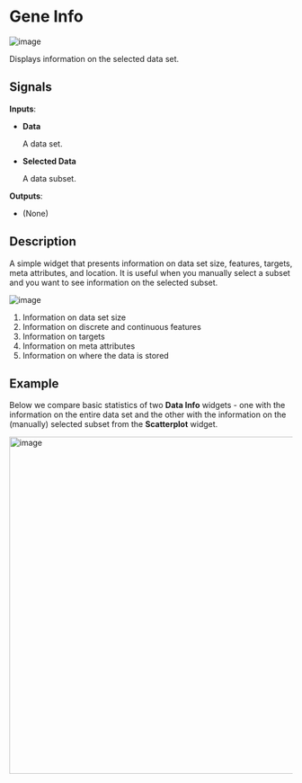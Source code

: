 Gene Info
=========

![image](icons/data-info.png)

Displays information on the selected data set.

Signals
-------

**Inputs**:

- **Data**

  A data set.

- **Selected Data**

  A data subset.

**Outputs**:

- (None)

Description
-----------

A simple widget that presents information on data set size, features, targets, meta attributes, and location. It is useful when you manually select a subset and you want to see information on the selected subset.

![image](images/data-info4-stamped.png)

1. Information on data set size
2. Information on discrete and continuous features
3. Information on targets
4. Information on meta attributes
5. Information on where the data is stored

Example
-------

Below we compare basic statistics of two **Data Info** widgets - one with the information on the entire data set and the other with the information on the (manually) selected subset from the **Scatterplot** widget.

<img src="images/DataInfo-Example.png" alt="image" width="600">
